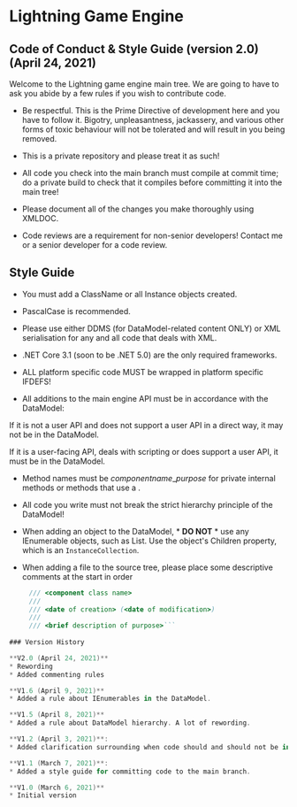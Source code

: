 # Lightning Game Engine

## Code of Conduct & Style Guide (version 2.0) (April 24, 2021)

Welcome to the Lightning game engine main tree. We are going to have to ask you abide by a few rules if you wish to contribute code.

* Be respectful. This is the Prime Directive of development here and you have to follow it. Bigotry, unpleasantness, jackassery, and various other forms of toxic behaviour will not be tolerated and will result in you being removed. 

* This is a private repository and please treat it as such!

* All code you check into the main branch must compile at commit time; do a private build to check that it compiles before committing it into the main tree!

* Please document all of the changes you make thoroughly using XMLDOC.

* Code reviews are a requirement for non-senior developers! Contact me or a senior developer for a code review.

## Style Guide

* You must add a ClassName or all Instance objects created.

* PascalCase is recommended.

* Please use either DDMS (for DataModel-related content ONLY) or XML serialisation for any and all code that deals with XML.

* .NET Core 3.1 (soon to be .NET 5.0) are the only required frameworks. 

* ALL platform specific code MUST be wrapped in platform specific IFDEFS!

* All additions to the main engine API must be in accordance with the DataModel:

If it is not a user API and does not support a user API in a direct way, it may not be in the DataModel.

If it is a user-facing API, deals with scripting or does support a user API, it must be in the DataModel.

* Method names must be *componentname*_*purpose* for private internal methods or methods that use a .

* All code you write must not break the strict hierarchy principle of the DataModel!

* When adding an object to the DataModel, * **DO NOT** * use any IEnumerable objects, such as List<T>. Use the object's Children property, which is an `InstanceCollection`.

* When adding a file to the source tree, please place some descriptive comments at the start in order

```cs
	 /// <component class name>
	 ///
	 /// <date of creation> (<date of modification>)
	 ///
	 /// <brief description of purpose>```
	 
### Version History

**V2.0 (April 24, 2021)**
* Rewording
* Added commenting rules

**V1.6 (April 9, 2021)**
* Added a rule about IEnumerables in the DataModel.

**V1.5 (April 8, 2021)**
* Added a rule about DataModel hierarchy. A lot of rewording.

**V1.2 (April 3, 2021)**:
* Added clarification surrounding when code should and should not be in the DataModel and informatino surrounding method names.

**V1.1 (March 7, 2021)**:
* Added a style guide for committing code to the main branch.

**V1.0 (March 6, 2021)**
* Initial version